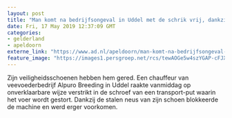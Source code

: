 ```yaml
---
layout: post
title: "Man komt na bedrijfsongeval in Uddel met de schrik vrij, dankzij stalen schoenneus"
date: Fri, 17 May 2019 12:37:09 GMT
categories: 
- gelderland 
- apeldoorn 
externe_link: "https://www.ad.nl/apeldoorn/man-komt-na-bedrijfsongeval-in-uddel-met-de-schrik-vrij-dankzij-stalen-schoenneus~a516c2d0/"
feature_image: "https://images1.persgroep.net/rcs/tewAOGe5w4szYGAP-cFJXXysCWI/diocontent/148604610/_fitwidth/400/?appId=21791a8992982cd8da851550a453bd7f&quality=0.7"
---
```


Zijn veiligheidsschoenen hebben hem gered. Een chauffeur van veevoederbedrijf Alpuro Breeding in Uddel raakte vanmiddag op onverklaarbare wijze verstrikt in de schroef van een transport-put waarin het voer wordt gestort. Dankzij de stalen neus van zijn schoen blokkeerde de machine en werd erger voorkomen.
